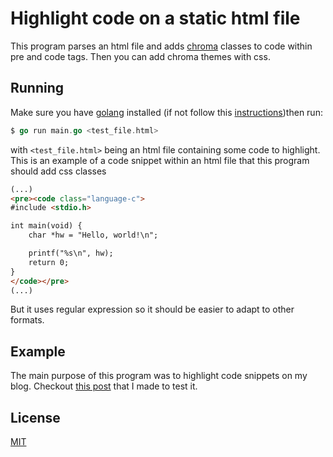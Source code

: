 # Highlight code on a static html file

This program parses an html file and adds
[chroma](https://github.com/alecthomas/chroma) classes to code within pre and
code tags. Then you can add chroma themes with css.

## Running

Make sure you have [golang](https://go.dev/) installed (if not follow this
[instructions](https://go.dev/doc/install))then run:

```go
$ go run main.go <test_file.html>
```

with `<test_file.html>` being an html file containing some code to highlight.
This is an example of a code snippet within an html file that this program
should add css classes

```html
(...)
<pre><code class="language-c">
#include <stdio.h>

int main(void) {
    char *hw = "Hello, world!\n";

    printf("%s\n", hw);
    return 0;
}
</code></pre>
(...)
```

But it uses regular expression so it should be easier to adapt to other formats.

## Example
The main purpose of this program was to highlight code snippets on my blog.
Checkout [this post](https://kloeckner.com.ar/blog/testing-syntax-highlight/testing-syntax-highlight)
that I made to test it.

## License
[MIT](https://opensource.org/licenses/MIT)
